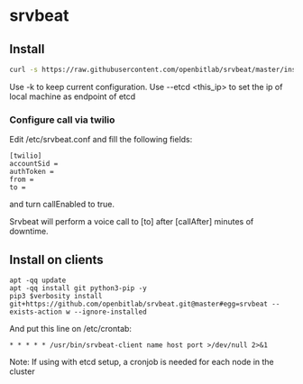 # srvbeat

## Install

```bash 
curl -s https://raw.githubusercontent.com/openbitlab/srvbeat/master/install.sh | bash -s -- -t <tg_chat_id> <tg_token> -n <name> <optional_flags>
```

Use -k to keep current configuration.
Use --etcd <this_ip> to set the ip of local machine as endpoint of etcd


### Configure call via twilio

Edit /etc/srvbeat.conf and fill the following fields:

```
[twilio]
accountSid =
authToken = 
from = 
to = 
```

and turn callEnabled to true.

Srvbeat will perform a voice call to [to] after [callAfter] minutes of downtime.


## Install on clients

```
apt -qq update
apt -qq install git python3-pip -y
pip3 $verbosity install git+https://github.com/openbitlab/srvbeat.git@master#egg=srvbeat --exists-action w --ignore-installed 
```

And put this line on /etc/crontab:

```
* * * * * /usr/bin/srvbeat-client name host port >/dev/null 2>&1
```
Note: If using with etcd setup, a cronjob is needed for each node in the cluster
